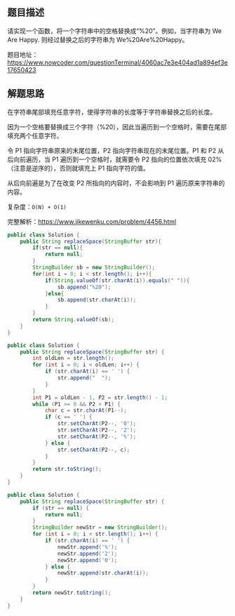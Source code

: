 ## 题目描述

请实现一个函数，将一个字符串中的空格替换成“%20”。例如，当字符串为 We Are Happy. 则经过替换之后的字符串为 We%20Are%20Happy。

题目地址：https://www.nowcoder.com/questionTerminal/4060ac7e3e404ad1a894ef3e17650423

## 解题思路

在字符串尾部填充任意字符，使得字符串的长度等于字符串替换之后的长度。

因为一个空格要替换成三个字符（%20），因此当遍历到一个空格时，需要在尾部填充两个任意字符。

令 P1 指向字符串原来的末尾位置，P2 指向字符串现在的末尾位置。P1 和 P2 从后向前遍历，当 P1 遍历到一个空格时，就需要令 P2 指向的位置依次填充 02%（注意是逆序的），否则就填充上 P1 指向字符的值。

从后向前遍是为了在改变 P2 所指向的内容时，不会影响到 P1 遍历原来字符串的内容。

复杂度：`O(N) + O(1)`

完整解析：https://www.jikewenku.com/problem/4456.html

```java
public class Solution {
    public String replaceSpace(StringBuffer str){
        if(str == null){
            return null;
        }
        StringBuilder sb = new StringBuilder();
        for(int i = 0; i < str.length(); i++){
            if(String.valueOf(str.charAt(i)).equals(" ")){
                sb.append("%20");
            }else{
                sb.append(str.charAt(i));
            }
        }
        return String.valueOf(sb);
    }
}
```

```java
public class Solution {
    public String replaceSpace(StringBuffer str) {
        int oldLen = str.length();
        for (int i = 0; i < oldLen; i++) {
            if (str.charAt(i) == ' ') {
                str.append("  ");
            }
        }
        int P1 = oldLen - 1, P2 = str.length() - 1;
        while (P1 >= 0 && P2 > P1) {
            char c = str.charAt(P1--);
            if (c == ' ') {
                str.setCharAt(P2--, '0');
                str.setCharAt(P2--, '2');
                str.setCharAt(P2--, '%');
            } else {
                str.setCharAt(P2--, c);
            }
        }
        return str.toString();
    }
}
```

```java
public class Solution {
    public String replaceSpace(StringBuffer str) {
        if (str == null) {
            return null;
        }
        StringBuilder newStr = new StringBuilder();
        for (int i = 0; i < str.length(); i++) {
            if (str.charAt(i) == ' ') {
                newStr.append('%');
                newStr.append('2');
                newStr.append('0');
            } else {
                newStr.append(str.charAt(i));
            }
        }
        return newStr.toString();
    }
}
```

